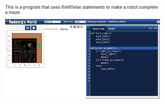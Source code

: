 This is a program that uses if/elif/else statements to make a robot complete a maze.

![](maze_gif.gif)
